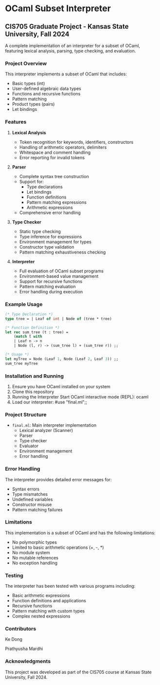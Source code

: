 # OCaml Subset Interpreter
## CIS705 Graduate Project - Kansas State University, Fall 2024

A complete implementation of an interpreter for a subset of OCaml, featuring lexical analysis, parsing, type checking, and evaluation.

### Project Overview

This interpreter implements a subset of OCaml that includes:
- Basic types (int)
- User-defined algebraic data types
- Functions and recursive functions
- Pattern matching
- Product types (pairs)
- Let bindings

### Features

1. **Lexical Analysis**
   - Token recognition for keywords, identifiers, constructors
   - Handling of arithmetic operators, delimiters
   - Whitespace and comment handling
   - Error reporting for invalid tokens

2. **Parser**
   - Complete syntax tree construction
   - Support for:
     * Type declarations
     * Let bindings
     * Function definitions
     * Pattern matching expressions
     * Arithmetic expressions
   - Comprehensive error handling

3. **Type Checker**
   - Static type checking
   - Type inference for expressions
   - Environment management for types
   - Constructor type validation
   - Pattern matching exhaustiveness checking

4. **Interpreter**
   - Full evaluation of OCaml subset programs
   - Environment-based value management
   - Support for recursive functions
   - Pattern matching evaluation
   - Error handling during execution

### Example Usage

```ocaml
(* Type Declaration *)
type tree = | Leaf of int | Node of (tree * tree)

(* Function Definition *)
let rec sum_tree (t : tree) =
    (match t with
    | Leaf n -> n
    | Node (l, r) -> (sum_tree l) + (sum_tree r)) ;;

(* Usage *)
let myTree = Node (Leaf 1, Node (Leaf 2, Leaf 3)) ;;
sum_tree myTree
```

### Installation and Running

1. Ensure you have OCaml installed on your system
2. Clone this repository
3. Running the Interpreter
   Start OCaml interactive mode (REPL):
   ocaml
4. Load our interpreter:
   #use "final.ml";;
 
### Project Structure

- `final.ml`: Main interpreter implementation
  * Lexical analyzer (Scanner)
  * Parser
  * Type checker
  * Evaluator
  * Environment management
  * Error handling

### Error Handling

The interpreter provides detailed error messages for:
- Syntax errors
- Type mismatches
- Undefined variables
- Constructor misuse
- Pattern matching failures

### Limitations

This implementation is a subset of OCaml and has the following limitations:
- No polymorphic types
- Limited to basic arithmetic operations (+, -, *)
- No module system
- No mutable references
- No exception handling

### Testing

The interpreter has been tested with various programs including:
- Basic arithmetic expressions
- Function definitions and applications
- Recursive functions
- Pattern matching with custom types
- Complex nested expressions

### Contributors

Ke Dong 

Prathyusha Mardhi

### Acknowledgments

This project was developed as part of the CIS705 course at Kansas State University, Fall 2024.
